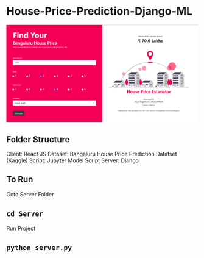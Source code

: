 # House-Price-Prediction-Django-ML

![](https://raw.githubusercontent.com/AryaKagathara/House-Price-Prediction-Django-ML/master/Assets/Image.png) 

## Folder Structure
Client: React JS 
Dataset: Bangaluru House Price Prediction Datatset (Kaggle)
Script: Jupyter Model Script
Server: Django

## To Run

Goto Server Folder
## `cd Server`

Run Project
## `python server.py`
